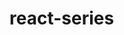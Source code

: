 # react-series
<!-- npm install webpack webpack-cli @babel/core @babel/preset-env @babel/preset-react babel-loader react react-dom -->

<!-- npm install react-router-dom -->